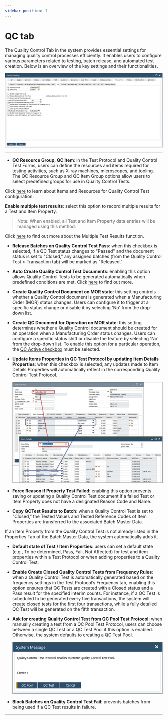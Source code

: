 ```yaml
---
sidebar_position: 7
---
```


# QC tab

The Quality Control Tab in the system provides essential settings for managing quality control processes efficiently. It enables users to configure various parameters related to testing, batch release, and automated test creation. Below is an overview of the key settings and their functionalities.

![Quality Control Tab](./media/qc-tab/general-settings-qc.webp)

---

- **QC Resource Group, QC Item**: in the Test Protocol and Quality Control Test Forms, users can define the resources and items required for testing activities, such as X-ray machines, microscopes, and tooling. The QC Resource Group and QC Item Group options allow users to select predefined groups for use in Quality Control Tests.

Click [here](../../quality-control/quality-control-configuration.md) to learn about Items and Resources for Quality Control Test configuration.

**Enable multiple test results**: select this option to record multiple results for a Test and Item Property.

>Note: When enabled, all Test and Item Property data entries will be managed using this method.

Click [here](../../quality-control/quality-control-test/multiple-test-result-record.md) to find out more about the Multiple Test Results function.

- **Release Batches on Quality Control Test Pass**: when this checkbox is selected, if a QC Test status changes to "Passed" and the document status is set to "Closed," any assigned batches (from the Quality Control Test > Transaction tab) will be marked as "Released."

- **Auto Create Quality Control Test Documents**: enabling this option allows Quality Control Tests to be generated automatically when predefined conditions are met. Click [here](../../quality-control/automatic-creation-of-quality-control-documents.md) to find out more.

- **Create Quality Control Document on MOR state**: this setting controls whether a Quality Control document is generated when a Manufacturing Order (MOR) status changes. Users can configure it to trigger at a specific status change or disable it by selecting 'No' from the drop-down list.

- **Create QC Document for Operation on MOR state**: this setting determines whether a Quality Control document should be created for an operation when a Manufacturing Order status changes. Users can configure a specific status shift or disable the feature by selecting 'No' from the drop-down list. To enable this option for a particular operation, the [QC Active checkbox](../../routings/operations.md) must be selected.

- **Update Items Properties in QC Test Protocol by updating Item Details Properties**: when this checkbox is selected, any updates made to Item Details Properties will automatically reflect in the corresponding Quality Control Test Protocol.

    ![Properties Update](./media/qc-tab/properties-update.webp)

- **Force Reason if Property Test Failed**: enabling this option prevents saving or updating a Quality Control Test document if a failed Test or Item Property does not have a designated Reason Code and Name.

- **Copy QCTest Results to Batch**: when a Quality Control Test is set to "Closed," the Tested Values and Tested Reference Codes of Item Properties are transferred to the associated Batch Master Data.

If an Item Property from the Quality Control Test is not already listed in the Properties Tab of the Batch Master Data, the system automatically adds it.

- **Default state of Test / Item Properties**: users can set a default state (e.g., To be determined, Pass, Fail, Not Affected) for test and item properties within a Test Protocol or when adding properties to a Quality Control Test.

- **Enable Create Closed Quality Control Tests from Frequency Rules**: when a Quality Control Test is automatically generated based on the frequency settings in the Test Protocol’s Frequency tab, enabling this option ensures that QC Tests are created with a Closed status and a Pass result for the specified interim counts. For instance, if a QC Test is scheduled to be generated every five transactions, the system will create closed tests for the first four transactions, while a fully detailed QC Test will be generated on the fifth transaction.

- **Ask for creating Quality Control Test from QC Pool Test Protocol**: when manually creating a test from a QC Pool Test Protocol, users can choose between a single QC Test or a QC Test Pool if this option is enabled. Otherwise, the system defaults to creating a QC Test Pool.

    ![Properties Update](./media/qc-tab/qc-test-or-pool.webp)

- **Block Batches on Quality Control Test Fail**: prevents batches from being used if a QC Test results in failure.

---

